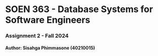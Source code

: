 # SOEN 363 - Database Systems for Software Engineers
### Assignment 2 - Fall 2024
#### Author: Sisahga Phimmasone (40210015)


